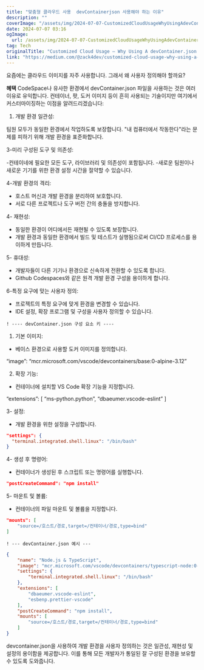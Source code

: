```yaml
---
title: "맞춤형 클라우드 사용  devContainerjson 사용해야 하는 이유"
description: ""
coverImage: "/assets/img/2024-07-07-CustomizedCloudUsageWhyUsingAdevContainerjson_0.png"
date: 2024-07-07 03:16
ogImage: 
  url: /assets/img/2024-07-07-CustomizedCloudUsageWhyUsingAdevContainerjson_0.png
tag: Tech
originalTitle: "Customized Cloud Usage — Why Using A devContainer.json ?"
link: "https://medium.com/@zack4dev/customized-cloud-usage-why-using-a-devcontainer-json-f48507f32b6c"
---
```



요즘에는 클라우드 이미지를 자주 사용합니다. 그래서 왜 사용자 정의해야 할까요?

**혜택**
CodeSpace나 유사한 환경에서 devContainer.json 파일을 사용하는 것은 여러 이유로 유익합니다. 컨테이너, 팟, 도커 이미지 등이 흔히 사용되는 기술이지만 여기에서 커스터마이징하는 이점을 알려드리겠습니다:

1. 개발 환경 일관성:


<div class="content-ad"></div>

팀원 모두가 동일한 환경에서 작업하도록 보장합니다.
"내 컴퓨터에서 작동한다"라는 문제를 피하기 위해 개발 환경을 표준화합니다.

3-미리 구성된 도구 및 의존성:

-컨테이네에 필요한 모든 도구, 라이브러리 및 의존성이 포함됩니다.
-새로운 팀원이나 새로운 기기를 위한 환경 설정 시간을 절약할 수 있습니다.

4-개발 환경의 격리:

<div class="content-ad"></div>

- 호스트 머신과 개발 환경을 분리하여 보호합니다.
- 서로 다른 프로젝트나 도구 버전 간의 충돌을 방지합니다.

4- 재현성:

- 동일한 환경이 어디에서든 재현될 수 있도록 보장합니다.
- 개발 환경과 동일한 환경에서 빌드 및 테스트가 실행됨으로써 CI/CD 프로세스를 용이하게 만듭니다.

5- 휴대성:

<div class="content-ad"></div>

- 개발자들이 다른 기기나 환경으로 신속하게 전환할 수 있도록 합니다.
- Github Codespaces와 같은 원격 개발 환경 구성을 용이하게 합니다.

6-특정 요구에 맞는 사용자 정의:

- 프로젝트의 특정 요구에 맞게 환경을 변경할 수 있습니다.
- IDE 설정, 확장 프로그램 및 구성을 사용자 정의할 수 있습니다.

`! ---- devContainer.json 구성 요소 키 ----`

<div class="content-ad"></div>

1. 기본 이미지:

- 베이스 환경으로 사용할 도커 이미지를 정의합니다.

“image”: “mcr.microsoft.com/vscode/devcontainers/base:0-alpine-3.12”


2. 확장 기능:

- 컨테이너에 설치할 VS Code 확장 기능을 지정합니다.

“extensions”: [
“ms-python.python”,
“dbaeumer.vscode-eslint”
]


<div class="content-ad"></div>

3- 설정:

- 개발 환경을 위한 설정을 구성합니다.
```json
"settings": {
  "terminal.integrated.shell.linux": "/bin/bash"
}
```

4- 생성 후 명령어:

- 컨테이너가 생성된 후 스크립트 또는 명령어를 실행합니다.
```json
"postCreateCommand": "npm install"
```

<div class="content-ad"></div>

5- 마운트 및 볼륨:
- 컨테이너의 파일 마운트 및 볼륨을 지정합니다.

```json
"mounts": [
    "source=/호스트/경로,target=/컨테이너/경로,type=bind"
]
```

`! --- devContainer.json 예시 ---`

```json
{
    "name": "Node.js & TypeScript",
    "image": "mcr.microsoft.com/vscode/devcontainers/typescript-node:0-12",
    "settings": {
        "terminal.integrated.shell.linux": "/bin/bash"
    },
    "extensions": [
        "dbaeumer.vscode-eslint",
        "esbenp.prettier-vscode"
    ],
    "postCreateCommand": "npm install",
    "mounts": [
        "source=/호스트/경로,target=/컨테이너/경로,type=bind"
    ]
}
```

devcontainer.json을 사용하여 개발 환경을 사용자 정의하는 것은 일관성, 재현성 및 설정의 용이함을 제공합니다. 이를 통해 모든 개발자가 통일된 잘 구성된 환경을 보유할 수 있도록 도와줍니다.